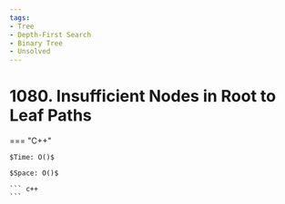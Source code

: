 ```yaml
---
tags:
- Tree
- Depth-First Search
- Binary Tree
- Unsolved
---
```



# 1080. Insufficient Nodes in Root to Leaf Paths

=== "C++"

    $Time: O()$

    $Space: O()$

    ``` c++
    ```